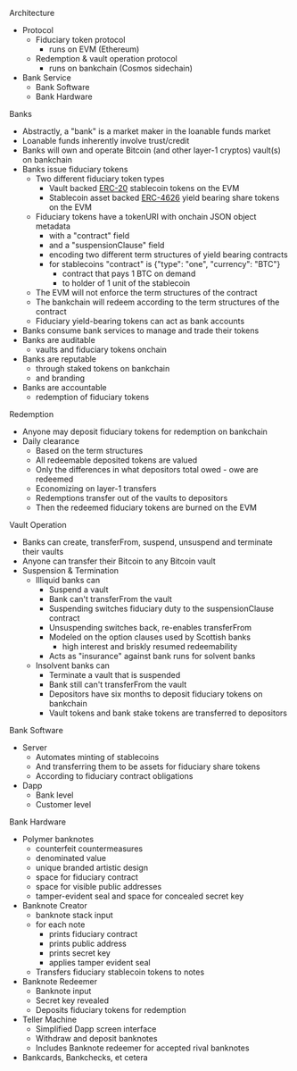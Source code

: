 Architecture

* Protocol
  * Fiduciary token protocol
    * runs on EVM (Ethereum)
  * Redemption & vault operation protocol
    * runs on bankchain (Cosmos sidechain)
* Bank Service
  * Bank Software
  * Bank Hardware

Banks
* Abstractly, a "bank" is a market maker in the loanable funds market
* Loanable funds inherently involve trust/credit
* Banks will own and operate Bitcoin (and other layer-1 cryptos) vault(s) on bankchain
* Banks issue fiduciary tokens
  * Two different fiduciary token types
    * Vault backed [ERC-20](https://ethereum.org/en/developers/docs/standards/tokens/erc-20/) stablecoin tokens on the EVM
    * Stablecoin asset backed [ERC-4626](https://ethereum.org/en/developers/docs/standards/tokens/erc-4626/) yield bearing share tokens on the EVM
  * Fiduciary tokens have a tokenURI with onchain JSON object metadata
    * with a "contract" field
    * and a "suspensionClause" field
    * encoding two different term structures of yield bearing contracts
    * for stablecoins "contract" is {"type": "one", "currency": "BTC"}
      - contract that pays 1 BTC on demand
      - to holder of 1 unit of the stablecoin
  * The EVM will not enforce the term structures of the contract
  * The bankchain will redeem according to the term structures of the contract
  * Fiduciary yield-bearing tokens can act as bank accounts
* Banks consume bank services to manage and trade their tokens
* Banks are auditable
  * vaults and fiduciary tokens onchain
* Banks are reputable
  * through staked tokens on bankchain
  * and branding
* Banks are accountable
  * redemption of fiduciary tokens

Redemption
* Anyone may deposit fiduciary tokens for redemption on bankchain
* Daily clearance
  * Based on the term structures
  * All redeemable deposited tokens are valued
  * Only the differences in what depositors total owed - owe are redeemed
  * Economizing on layer-1 transfers
  * Redemptions transfer out of the vaults to depositors
  * Then the redeemed fiduciary tokens are burned on the EVM

Vault Operation
* Banks can create, transferFrom, suspend, unsuspend and terminate their vaults
* Anyone can transfer their Bitcoin to any Bitcoin vault
* Suspension & Termination
  * Illiquid banks can
    * Suspend a vault
    * Bank can't transferFrom the vault
    * Suspending switches fiduciary duty to the suspensionClause contract
    * Unsuspending switches back, re-enables transferFrom
    * Modeled on the option clauses used by Scottish banks
      * high interest and briskly resumed redeemability
    * Acts as "insurance" against bank runs for solvent banks
  * Insolvent banks can
    * Terminate a vault that is suspended
    * Bank still can't transferFrom the vault
    * Depositors have six months to deposit fiduciary tokens on bankchain
    * Vault tokens and bank stake tokens are transferred to depositors

Bank Software
* Server
  * Automates minting of stablecoins
  * And transferring them to be assets for fiduciary share tokens
  * According to fiduciary contract obligations
* Dapp
  * Bank level
  * Customer level

Bank Hardware
* Polymer banknotes
  * counterfeit countermeasures
  * denominated value
  * unique branded artistic design
  * space for fiduciary contract
  * space for visible public addresses
  * tamper-evident seal and space for concealed secret key
* Banknote Creator
  * banknote stack input
  * for each note
    * prints fiduciary contract
    * prints public address
    * prints secret key
    * applies tamper evident seal
  * Transfers fiduciary stablecoin tokens to notes
* Banknote Redeemer
  * Banknote input
  * Secret key revealed
  * Deposits fiduciary tokens for redemption
* Teller Machine
  * Simplified Dapp screen interface
  * Withdraw and deposit banknotes
  * Includes Banknote redeemer for accepted rival banknotes
* Bankcards, Bankchecks, et cetera
